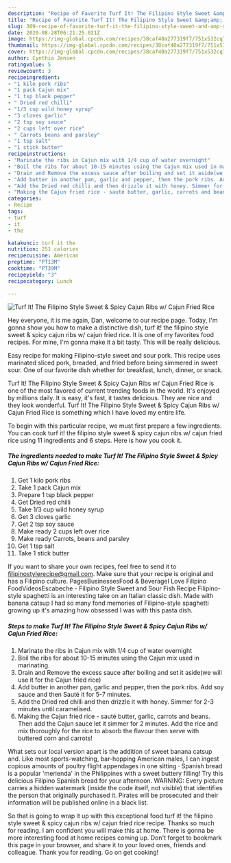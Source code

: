 ```yaml
---
description: "Recipe of Favorite Turf It! The Filipino Style Sweet &amp;amp; Spicy Cajun Ribs w/ Cajun Fried Rice"
title: "Recipe of Favorite Turf It! The Filipino Style Sweet &amp;amp; Spicy Cajun Ribs w/ Cajun Fried Rice"
slug: 309-recipe-of-favorite-turf-it-the-filipino-style-sweet-and-amp-spicy-cajun-ribs-w-cajun-fried-rice
date: 2020-08-28T06:21:25.021Z
image: https://img-global.cpcdn.com/recipes/38caf40a277319f7/751x532cq70/turf-it-the-filipino-style-sweet-spicy-cajun-ribs-w-cajun-fried-rice-recipe-main-photo.jpg
thumbnail: https://img-global.cpcdn.com/recipes/38caf40a277319f7/751x532cq70/turf-it-the-filipino-style-sweet-spicy-cajun-ribs-w-cajun-fried-rice-recipe-main-photo.jpg
cover: https://img-global.cpcdn.com/recipes/38caf40a277319f7/751x532cq70/turf-it-the-filipino-style-sweet-spicy-cajun-ribs-w-cajun-fried-rice-recipe-main-photo.jpg
author: Cynthia Jensen
ratingvalue: 5
reviewcount: 3
recipeingredient:
- "1 kilo pork ribs"
- "1 pack Cajun mix"
- "1 tsp black pepper"
- " Dried red chilli"
- "1/3 cup wild honey syrup"
- "3 cloves garlic"
- "2 tsp soy sauce"
- "2 cups left over rice"
- " Carrots beans and parsley"
- "1 tsp salt"
- "1 stick butter"
recipeinstructions:
- "Marinate the ribs in Cajun mix with 1/4 cup of water overnight"
- "Boil the ribs for about 10-15 minutes using the Cajun mix used in marinating."
- "Drain and Remove the excess sauce after boiling and set it aside(we will use it for the Cajun fried rice)"
- "Add butter in another pan, garlic and pepper, then the pork ribs. Add soy sauce and then Sauté it for 5-7 minutes."
- "Add the Dried red chilli and then drizzle it with honey. Simmer for 2-3 minutes until caramelised."
- "Making the Cajun fried rice - sauté butter, garlic, carrots and beans. Then add the Cajun sauce let it simmer for 2 minutes. Add the rice and mix thoroughly for the rice to absorb the flavour then serve with buttered corn and carrots!"
categories:
- Recipe
tags:
- turf
- it
- the

katakunci: turf it the 
nutrition: 251 calories
recipecuisine: American
preptime: "PT13M"
cooktime: "PT39M"
recipeyield: "3"
recipecategory: Lunch

---
```



![Turf It! The Filipino Style Sweet &amp; Spicy Cajun Ribs w/ Cajun Fried Rice](https://img-global.cpcdn.com/recipes/38caf40a277319f7/751x532cq70/turf-it-the-filipino-style-sweet-spicy-cajun-ribs-w-cajun-fried-rice-recipe-main-photo.jpg)

Hey everyone, it is me again, Dan, welcome to our recipe page. Today, I'm gonna show you how to make a distinctive dish, turf it! the filipino style sweet &amp; spicy cajun ribs w/ cajun fried rice. It is one of my favorites food recipes. For mine, I'm gonna make it a bit tasty. This will be really delicious.

Easy recipe for making Filipino-style sweet and sour pork. This recipe uses marinated sliced pork, breaded, and fried before being simmered in sweet sour. One of our favorite dish whether for breakfast, lunch, dinner, or snack.

Turf It! The Filipino Style Sweet &amp; Spicy Cajun Ribs w/ Cajun Fried Rice is one of the most favored of current trending foods in the world. It's enjoyed by millions daily. It is easy, it's fast, it tastes delicious. They are nice and they look wonderful. Turf It! The Filipino Style Sweet &amp; Spicy Cajun Ribs w/ Cajun Fried Rice is something which I have loved my entire life.


To begin with this particular recipe, we must first prepare a few ingredients. You can cook turf it! the filipino style sweet &amp; spicy cajun ribs w/ cajun fried rice using 11 ingredients and 6 steps. Here is how you cook it.

<!--inarticleads1-->

##### The ingredients needed to make Turf It! The Filipino Style Sweet &amp; Spicy Cajun Ribs w/ Cajun Fried Rice:

1. Get 1 kilo pork ribs
1. Take 1 pack Cajun mix
1. Prepare 1 tsp black pepper
1. Get  Dried red chilli
1. Take 1/3 cup wild honey syrup
1. Get 3 cloves garlic
1. Get 2 tsp soy sauce
1. Make ready 2 cups left over rice
1. Make ready  Carrots, beans and parsley
1. Get 1 tsp salt
1. Take 1 stick butter


If you want to share your own recipes, feel free to send it to filipinostylerecipe@gmail.com. Make sure that your recipe is original and has a Filipino culture. PagesBusinessesFood &amp; BeverageI Love Filipino FoodVideosEscabeche - Filipino Style Sweet and Sour Fish Recipe Filipino-style spaghetti is an interesting take on an Italian classic dish. Made with banana catsup I had so many fond memories of Filipino-style spaghetti growing up it&#39;s amazing how obsessed I was with this pasta dish. 

<!--inarticleads2-->

##### Steps to make Turf It! The Filipino Style Sweet &amp; Spicy Cajun Ribs w/ Cajun Fried Rice:

1. Marinate the ribs in Cajun mix with 1/4 cup of water overnight
1. Boil the ribs for about 10-15 minutes using the Cajun mix used in marinating.
1. Drain and Remove the excess sauce after boiling and set it aside(we will use it for the Cajun fried rice)
1. Add butter in another pan, garlic and pepper, then the pork ribs. Add soy sauce and then Sauté it for 5-7 minutes.
1. Add the Dried red chilli and then drizzle it with honey. Simmer for 2-3 minutes until caramelised.
1. Making the Cajun fried rice - sauté butter, garlic, carrots and beans. Then add the Cajun sauce let it simmer for 2 minutes. Add the rice and mix thoroughly for the rice to absorb the flavour then serve with buttered corn and carrots!


What sets our local version apart is the addition of sweet banana catsup and. Like most sports-watching, bar-hopping American males, I can ingest copious amounts of poultry flight appendages in one sitting · Spanish bread is a popular &#39;merienda&#39; in the Philippines with a sweet buttery filling! Try this delicious Filipino Spanish bread for your afternoon. WARNING: Every picture carries a hidden watermark (inside the code itself, not visible) that identifies the person that originally purchased it. Pirates will be prosecuted and their information will be published online in a black list. 

So that is going to wrap it up with this exceptional food turf it! the filipino style sweet &amp; spicy cajun ribs w/ cajun fried rice recipe. Thanks so much for reading. I am confident you will make this at home. There is gonna be more interesting food at home recipes coming up. Don't forget to bookmark this page in your browser, and share it to your loved ones, friends and colleague. Thank you for reading. Go on get cooking!
